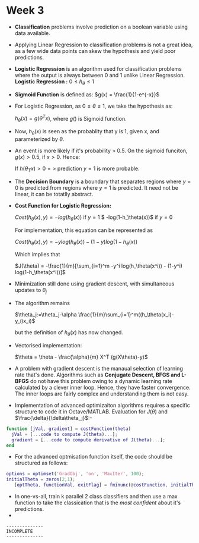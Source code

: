 # Week 3

- **Classification** problems involve prediction on a boolean variable using data available.
- Applying Linear Regression to classification problems is not a great idea, as a few wide data points can skew the hypothesis and yield poor predictions.
- **Logistic Regression** is an algorithm used for classification problems where the output is always between 0 and 1 unlike Linear Regression. **Logistic Regression :** $0 \leq h_\theta \leq 1$  
- **Sigmoid Function** is defined as: $g(x) = \frac{1}{1-e^{-x}}$
- For Logistic Regression, as $0 \leq \theta \leq 1$, we take the hypothesis as:

    $h_\theta(x) = g(\theta^T x)$, where $g()$ is Sigmoid function.

- Now, $h_\theta (x)$ is seen as the probablity that y is 1, given x, and parameterized by $\theta$.
- An event is more likely if it's probability > 0.5. On the sigmoid funciton, $g(x) > 0.5$, if $x > 0$. Hence:

    If $h(\theta_T x) > 0 =>$ prediction $y = 1$ is more probable.

- The **Decision Boundary** is a boundary that separates regions where $y = 0$ is predicted from regions where $y=1$ is predicted. It need not be linear, it can be totatlly abstract.
  
- **Cost Function for Logistic Regression:**

    $Cost(h_\theta(x),y) = -log(h_\theta(x))$ if $y=1$
            $ -log(1-h_\theta(x))$ if $y=0$  

    For implementation, this equation can be represented as

    $Cost(h_\theta(x),y) = -y log(h_\theta(x)) - (1-y) log(1-h_\theta(x))$  

    Which implies that

    $J(\theta) = -\frac{1}{m}[\sum_{i=1}^m -y^i log(h_\theta(x^i)) - (1-y^i) log(1-h_\theta(x^i))]$

- Minimization still done using gradient descent, with simultaneous updates to $\theta_j$
- The algorithm remains

  $\theta_j:=\theta_j-\alpha \frac{1}{m}\sum_{i=1}^m((h_\theta(x_i)-y_i)x_i)$

  but the definition of $h_\theta(x)$ has now changed.

- Vectorised implementation:

    $\theta = \theta - \frac{\alpha}{m} X^T (g(X\theta)-y)$

- A problem with gradient descent is the manaual selection of learning rate that's done. Algorithms such as **Conjugate Descent, BFGS and L-BFGS** do not have this problem owing to a dynamic learning rate calculated by a clever inner loop. Hence, they have faster convergence. The inner loops are fairly complex and understanding them is not easy.
- Implementation of advanced optimizaiton algorithms requires a specific structure to code it in Octave/MATLAB. Evaluation for $J(\theta)$ and $\frac{\delta}{\delta\theta_j}$:-

```MATLAB
function [jVal, gradient] = costFunction(theta)
  jVal = [...code to compute J(theta)...];
  gradient = [...code to compute derivative of J(theta)...];
end
```

- For the advanced optmisation function itself, the code should be structured as follows:

```MATLAB
options = optimset('GradObj', 'on', 'MaxIter', 100);
initialTheta = zeros(2,1);
   [optTheta, functionVal, exitFlag] = fminunc(@costFunction, initialTheta, options);
```

- In one-vs-all, train k parallel 2 class classifiers and then use a max function to take the classication that is the *most confident* about it's predictions.
- 
```
--------------
INCOMPLETE
--------------
```